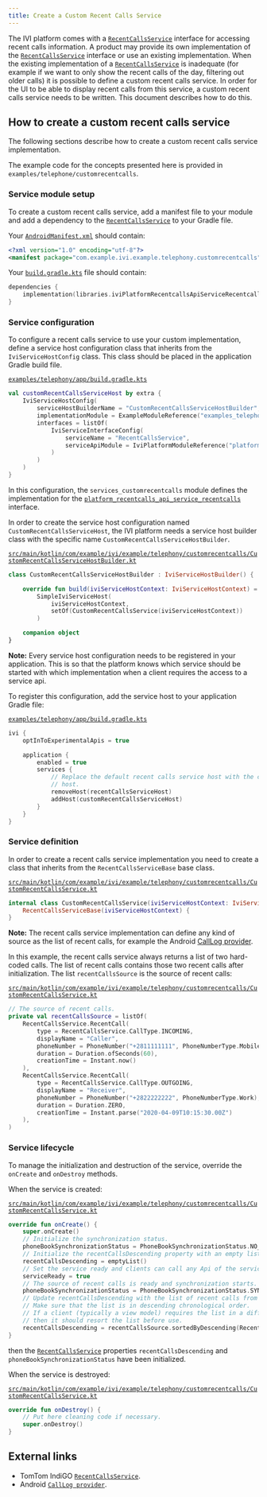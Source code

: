 ```yaml
---
title: Create a Custom Recent Calls Service
---
```


The IVI platform comes with a [`RecentCallsService`](TTIVI_PLATFORM_API) interface for accessing
recent calls information. A product may provide its own implementation of the
[`RecentCallsService`](TTIVI_PLATFORM_API) interface or use an existing implementation. When
the existing implementation of a [`RecentCallsService`](TTIVI_PLATFORM_API) is inadequate
(for example if we want to only show the recent calls of the day, filtering out older
calls) it is possible to define a custom recent calls service. In order for the UI to be able to
display recent calls from this service, a custom recent calls service needs to be written. This
document describes how to do this.

## How to create a custom recent calls service

The following sections describe how to create a custom recent calls service implementation.

The example code for the concepts presented here is provided in
`examples/telephone/customrecentcalls`.

### Service module setup

To create a custom recent calls service, add a manifest file to your module and add a dependency to
the [`RecentCallsService`](TTIVI_PLATFORM_API) to your Gradle file.

Your
[`AndroidManifest.xml`](https://github.com/tomtom-international/tomtom-indigo-sdk-examples/blob/main/examples/telephony/customrecentcalls/src/main/AndroidManifest.xml#L14)
should contain:

```xml
<?xml version="1.0" encoding="utf-8"?>
<manifest package="com.example.ivi.example.telephony.customrecentcalls" />
```

Your
[`build.gradle.kts`](https://github.com/tomtom-international/tomtom-indigo-sdk-examples/blob/main/examples/telephony/customrecentcalls/build.gradle.kts#L19)
file should contain:

```kotlin
dependencies {
    implementation(libraries.iviPlatformRecentcallsApiServiceRecentcalls)
}
```

### Service configuration

To configure a recent calls service to use your custom implementation, define a service host
configuration class that inherits from the `IviServiceHostConfig` class. This class should be placed
in the application Gradle build file.

[`examples/telephony/app/build.gradle.kts`](https://github.com/tomtom-international/tomtom-indigo-sdk-examples/blob/main/examples/telephony/app/build.gradle.kts#L37-L48)

```kotlin
val customRecentCallsServiceHost by extra {
    IviServiceHostConfig(
        serviceHostBuilderName = "CustomRecentCallsServiceHostBuilder",
        implementationModule = ExampleModuleReference("examples_telephony_customrecentcalls"),
        interfaces = listOf(
            IviServiceInterfaceConfig(
                serviceName = "RecentCallsService",
                serviceApiModule = IviPlatformModuleReference("platform_recentcalls_api_service_recentcalls")
            )
        )
    )
}
```

In this configuration, the `services_customrecentcalls` module defines the implementation for
the [`platform_recentcalls_api_service_recentcalls`](TTIVI_PLATFORM_API) interface.

In order to create the service host configuration named `CustomRecentCallsServiceHost`, the IVI
platform needs a service host builder class with the specific
name `CustomRecentCallsServiceHostBuilder`.

[`src/main/kotlin/com/example/ivi/example/telephony/customrecentcalls/CustomRecentCallsServiceHostBuilder.kt`](https://github.com/tomtom-international/tomtom-indigo-sdk-examples/blob/main/examples/telephony/customrecentcalls/src/main/kotlin/com/example/ivi/example/telephony/customrecentcalls/CustomRecentCallsServiceHostBuilder.kt#L24-L33)

```kotlin
class CustomRecentCallsServiceHostBuilder : IviServiceHostBuilder() {

    override fun build(iviServiceHostContext: IviServiceHostContext) =
        SimpleIviServiceHost(
            iviServiceHostContext,
            setOf(CustomRecentCallsService(iviServiceHostContext))
        )

    companion object
}
```

__Note:__ Every service host configuration needs to be registered in your application. This is so
that the platform knows which service should be started with which implementation when a client
requires the access to a service api.

To register this configuration, add the service host to your application Gradle file:

[`examples/telephony/app/build.gradle.kts`](https://github.com/tomtom-international/tomtom-indigo-sdk-examples/blob/main/examples/telephony/app/build.gradle.kts#L61-L64)

```kotlin
ivi {
    optInToExperimentalApis = true

    application {
        enabled = true
        services {
            // Replace the default recent calls service host with the custom recent calls service
            // host.
            removeHost(recentCallsServiceHost)
            addHost(customRecentCallsServiceHost)
        }
    }
}
```

### Service definition

In order to create a recent calls service implementation you need to create a class that
inherits from the `RecentCallsServiceBase` base class.

[`src/main/kotlin/com/example/ivi/example/telephony/customrecentcalls/CustomRecentCallsService.kt`](https://github.com/tomtom-international/tomtom-indigo-sdk-examples/blob/main/examples/telephony/customrecentcalls/src/main/kotlin/com/example/ivi/example/telephony/customrecentcalls/CustomRecentCallsService.kt#L27-L28)

```kotlin
internal class CustomRecentCallsService(iviServiceHostContext: IviServiceHostContext) :
    RecentCallsServiceBase(iviServiceHostContext) {
}
```

__Note:__ The recent calls service implementation can define any kind of source as the list of
recent calls, for example the Android
[CallLog provider](https://developer.android.com/reference/android/provider/CallLog).

In this example, the recent calls service always returns a list of two hard-coded calls. The list of
recent calls contains those two recent calls after initialization. The list `recentCallsSource` is
the source of recent calls:

[`src/main/kotlin/com/example/ivi/example/telephony/customrecentcalls/CustomRecentCallsService.kt`](https://github.com/tomtom-international/tomtom-indigo-sdk-examples/blob/main/examples/telephony/customrecentcalls/src/main/kotlin/com/example/ivi/example/telephony/customrecentcalls/CustomRecentCallsService.kt#L31-L46)

```kotlin
// The source of recent calls.
private val recentCallsSource = listOf(
    RecentCallsService.RecentCall(
        type = RecentCallsService.CallType.INCOMING,
        displayName = "Caller",
        phoneNumber = PhoneNumber("+2811111111", PhoneNumberType.Mobile),
        duration = Duration.ofSeconds(60),
        creationTime = Instant.now()
    ),
    RecentCallsService.RecentCall(
        type = RecentCallsService.CallType.OUTGOING,
        displayName = "Receiver",
        phoneNumber = PhoneNumber("+2822222222", PhoneNumberType.Work),
        duration = Duration.ZERO,
        creationTime = Instant.parse("2020-04-09T10:15:30.00Z")
    ),
)
```

### Service lifecycle

To manage the initialization and destruction of the service, override the `onCreate` and `onDestroy`
methods.

When the service is created:

[`src/main/kotlin/com/example/ivi/example/telephony/customrecentcalls/CustomRecentCallsService.kt`](https://github.com/tomtom-international/tomtom-indigo-sdk-examples/blob/main/examples/telephony/customrecentcalls/src/main/kotlin/com/example/ivi/example/telephony/customrecentcalls/CustomRecentCallsService.kt#L48-L63)

```kotlin
override fun onCreate() {
    super.onCreate()
    // Initialize the synchronization status.
    phoneBookSynchronizationStatus = PhoneBookSynchronizationStatus.NO_CONNECTED_DEVICES
    // Initialize the recentCallsDescending property with an empty list.
    recentCallsDescending = emptyList()
    // Set the service ready and clients can call any Api of the service.
    serviceReady = true
    // The source of recent calls is ready and synchronization starts.
    phoneBookSynchronizationStatus = PhoneBookSynchronizationStatus.SYNCHRONIZATION_IN_PROGRESS
    // Update recentCallsDescending with the list of recent calls from the source.
    // Make sure that the list is in descending chronological order.
    // If a client (typically a view model) requires the list in a different order,
    // then it should resort the list before use.
    recentCallsDescending = recentCallsSource.sortedByDescending(RecentCall::creationTime)
}
```

then the [`RecentCallsService`](TTIVI_PLATFORM_API) properties `recentCallsDescending` and
`phoneBookSynchronizationStatus` have been initialized.

When the service is destroyed:

[`src/main/kotlin/com/example/ivi/example/telephony/customrecentcalls/CustomRecentCallsService.kt`](https://github.com/tomtom-international/tomtom-indigo-sdk-examples/blob/main/examples/telephony/customrecentcalls/src/main/kotlin/com/example/ivi/example/telephony/customrecentcalls/CustomRecentCallsService.kt#L65-L68)

```kotlin
override fun onDestroy() {
    // Put here cleaning code if necessary.
    super.onDestroy()
}
```

## External links

- TomTom IndiGO [`RecentCallsService`](TTIVI_PLATFORM_API).
- Android [`CallLog provider`](https://developer.android.com/reference/android/provider/CallLog).

